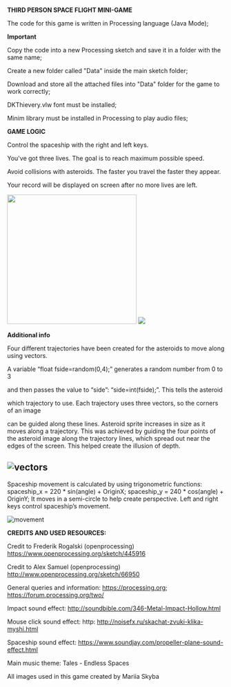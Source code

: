 <b>THIRD PERSON SPACE FLIGHT MINI-GAME</b>

The code for this game is written in Processing language (Java Mode);

<b>Important</b>

Copy the code into a new Processing sketch and save it in a folder with the same name;

Create a new folder called "Data" inside the main sketch folder;

Download and store all the attached files into "Data" folder for the game to work correctly;

DKThievery.vlw font must be installed;

Minim library must be installed in Processing to play audio files;

<b>GAME LOGIC</b>

Control the spaceship with the right and left keys.

You've got three lives. The goal is to reach maximum possible speed.

Avoid collisions with asteroids. The faster you travel the faster they appear.


Your record will be displayed on screen after no more lives are left.

<img src= "https://github.com/cmulation/Space-flight-mini-game/blob/master/Capture1.JPG" width="300" height="300"/>
<img src= "https://github.com/cmulation/Space-flight-mini-game/blob/master/Capture2.JPG" />

<b>Additional info</b>

Four different trajectories have been created for the asteroids to move along using vectors.

A variable “float fside=random(0,4);” generates a random number from 0 to 3

and then passes the value to “side”: “side=int(fside);”. This tells the asteroid

which trajectory to use. Each trajectory uses three vectors, so the corners of an image

can be guided along these lines. Asteroid sprite increases in size as it moves along a trajectory.
This was achieved by guiding the four points of the asteroid image along the trajectory lines,
which spread out near the edges of the screen. This helped create the illusion of depth.

![vectors](https://github.com/cmulation/Space-flight-mini-game/blob/master/vectors.png)
-----------------------------------------------------------------------------------------

Spaceship movement is calculated by using trigonometric functions:
spaceship_x = 220 * sin(angle) + OriginX;
spaceship_y = 240 * cos(angle) + OriginY;
It moves in a semi-circle to help create perspective. Left and right keys control
spaceship’s movement.

![movement](https://github.com/cmulation/Space-flight-mini-game/blob/master/movement.png)

<b>CREDITS AND USED RESOURCES:</b>

Credit to Frederik Rogalski (openprocessing) https://www.openprocessing.org/sketch/445916

Credit to Alex Samuel (openprocessing) http://www.openprocessing.org/sketch/66950

General queries and information: https://processing.org; https://forum.processing.org/two/

Impact sound effect: http://soundbible.com/346-Metal-Impact-Hollow.html

Mouse click sound effect: http: http://noisefx.ru/skachat-zvuki-klika-myshi.html

Spaceship sound effect: https://www.soundjay.com/propeller-plane-sound-effect.html

Main music theme: Tales - Endless Spaces

All images used in this game created by Mariia Skyba
